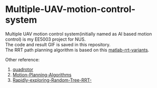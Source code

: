 # Multiple-UAV-motion-control-system
Multiple UAV motion control system(initially named as AI based motion control) is my EE5003 project for NUS.  
The code and result GIF is saved in this repository.  
The RRT path planning algorithm is based on this [matlab-rrt-variants](https://github.com/adnanmunawar/matlab-rrt-variants).

Other reference:   
1. [quadrotor](https://github.com/yrlu/quadrotor)  
2. [Motion-Planning-Algorithms](https://github.com/Mesywang/Motion-Planning-Algorithms)  
3. [Rapidly-exploring-Random-Tree-RRT-](https://github.com/khemrajiitk/Rapidly-exploring-Random-Tree-RRT-)  
